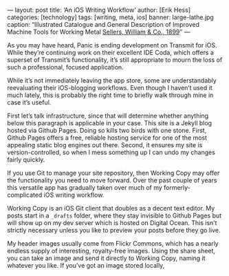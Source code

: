 —
layout: post
title: ‘An iOS Writing Workflow’
author: [Erik Hess]
categories: [technology]
tags: [writing, meta, ios]
banner: large-lathe.jpg
caption: “Illustrated Catalogue and General Description of Improved Machine Tools for Working Metal [Sellers, William & Co., 1899](https://flic.kr/p/oxe2XT)”
—

As you may have heard, Panic is ending development on Transmit for iOS. While they’re continuing work on their excellent IDE Coda, which offers a superset of Transmit’s functionality, it’s still appropriate to mourn the loss of such a professional, focused application. 

While it’s not immediately leaving the app store, some are understandably reevaluating their iOS-blogging workflows. Even though I haven’t used it much lately, this is probably the right time to briefly walk through mine in case it’s useful.

First let’s talk infrastructure, since that will determine whether anything below this paragraph is applicable in your case. This site is a Jekyll blog hosted via Github Pages. Doing so kills two birds with one stone. First, Github Pages offers a free, reliable hosting service for one of the most appealing static blog engines out there. Second, it ensures my site is version-controlled, so when I mess something up I can undo my changes fairly quickly. 

If you use Git to manage your site repository, then Working Copy may offer the functionality you need to move forward. Over the past couple of years this versatile app has gradually taken over much of my formerly-complicated iOS writing workflow.

Working Copy is an iOS Git client that doubles as a decent text editor. My posts start in a `_drafts` folder, where they stay invisible to Github Pages but will show up on my dev server which is hosted on Digital Ocean. This isn’t strictly necessary unless you like to preview your posts before they go live.

My header images usually come from Flickr Commons, which has a nearly endless supply of interesting, royalty-free images. Using the share sheet, you can take an image and send it directly to Working Copy, naming it whatever you like. If you’ve got an image stored locally, 